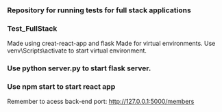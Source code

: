 ### Repository for running tests for full stack applications

### Test_FullStack

Made using creat-react-app and flask
Made for virtual environments. Use venv\Scripts\activate to start virtual environment.

### Use python server.py to start flask server.
### Use npm start to start react app

Remember to acess back-end port: http://127.0.0.1:5000/members
